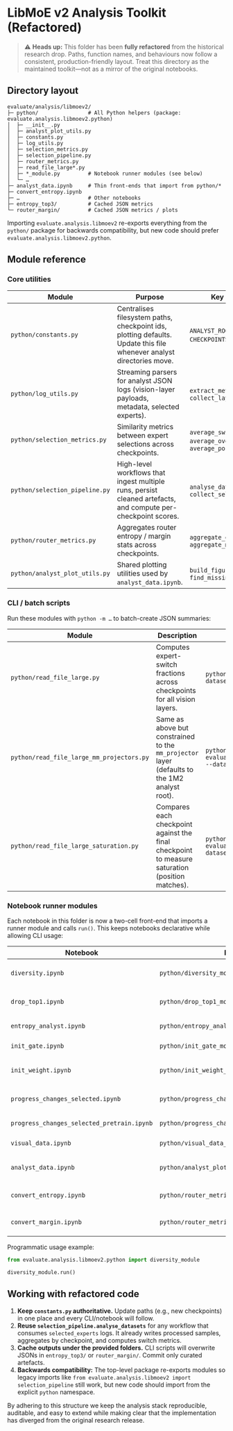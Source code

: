 # LibMoE v2 Analysis Toolkit (Refactored)

> ⚠️ **Heads up:** This folder has been **fully refactored** from the historical
> research drop. Paths, function names, and behaviours now follow a consistent,
> production-friendly layout. Treat this directory as the maintained toolkit—not
> as a mirror of the original notebooks.

## Directory layout

```
evaluate/analysis/libmoev2/
├─ python/                # All Python helpers (package: evaluate.analysis.libmoev2.python)
│  ├─ __init__.py
│  ├─ analyst_plot_utils.py
│  ├─ constants.py
│  ├─ log_utils.py
│  ├─ selection_metrics.py
│  ├─ selection_pipeline.py
│  ├─ router_metrics.py
│  ├─ read_file_large*.py
│  ├─ *_module.py         # Notebook runner modules (see below)
│  └─ …
├─ analyst_data.ipynb     # Thin front-ends that import from python/*
├─ convert_entropy.ipynb
├─ …                      # Other notebooks
├─ entropy_top3/          # Cached JSON metrics
└─ router_margin/         # Cached JSON metrics / plots
```

Importing `evaluate.analysis.libmoev2` re-exports everything from the
`python/` package for backwards compatibility, but new code should prefer
`evaluate.analysis.libmoev2.python`.

## Module reference

### Core utilities

| Module | Purpose | Key entry-points |
| --- | --- | --- |
| `python/constants.py` | Centralises filesystem paths, checkpoint ids, plotting defaults. Update this file whenever analyst directories move. | `ANALYST_ROOT_*`, `CHECKPOINTS_665K`, colour maps |
| `python/log_utils.py` | Streaming parsers for analyst JSON logs (vision-layer payloads, metadata, selected experts). | `extract_metrics_and_selected`, `collect_layer_metric` |
| `python/selection_metrics.py` | Similarity metrics between expert selections across checkpoints. | `average_switch_fraction`, `average_overlap_fraction`, `average_position_match` |
| `python/selection_pipeline.py` | High-level workflows that ingest multiple runs, persist cleaned artefacts, and compute per-checkpoint scores. | `analyse_datasets`, `collect_selected_experts` |
| `python/router_metrics.py` | Aggregates router entropy / margin stats across checkpoints. | `aggregate_entropy`, `aggregate_margin` |
| `python/analyst_plot_utils.py` | Shared plotting utilities used by `analyst_data.ipynb`. | `build_figures`, `find_missing_entries` |

### CLI / batch scripts

Run these modules with `python -m …` to batch-create JSON summaries:

| Module | Description | Example |
| --- | --- | --- |
| `python/read_file_large.py` | Computes expert-switch fractions across checkpoints for all vision layers. | `python -m evaluate.analysis.libmoev2.python.read_file_large --datasets mme mmstar --models Full_smoe Full_xmoe` |
| `python/read_file_large_mm_projectors.py` | Same as above but constrained to the `mm_projector` layer (defaults to the 1M2 analyst root). | `python -m evaluate.analysis.libmoev2.python.read_file_large_mm_projectors --datasets mme` |
| `python/read_file_large_saturation.py` | Compares each checkpoint against the final checkpoint to measure saturation (position matches). | `python -m evaluate.analysis.libmoev2.python.read_file_large_saturation --datasets mmstar` |

### Notebook runner modules

Each notebook in this folder is now a two-cell front-end that imports a runner
module and calls `run()`. This keeps notebooks declarative while allowing CLI
usage:

| Notebook | Runner module | Generates |
| --- | --- | --- |
| `diversity.ipynb` | `python/diversity_module.py` | Diversity losses across layers/datasets. |
| `drop_top1.ipynb` | `python/drop_top1_module.py` | Score deltas from removing top experts (PDF/PNG charts). |
| `entropy_analyst.ipynb` | `python/entropy_analyst_module.py` | Entropy trend plots and CSV summaries. |
| `init_gate.ipynb` | `python/init_gate_module.py` | Gate initialisation diagnostics. |
| `init_weight.ipynb` | `python/init_weight_module.py` | Balance-loss visualisations from W&B exports. |
| `progress_changes_selected.ipynb` | `python/progress_changes_selected_module.py` | Expert-switch progression over checkpoints. |
| `progress_changes_selected_pretrain.ipynb` | `python/progress_changes_selected_pretrain_module.py` | Same as above for the pre-train sweep. |
| `visual_data.ipynb` | `python/visual_data_module.py` | Dataset composition / sunburst figures. |
| `analyst_data.ipynb` | `python/analyst_plot_utils.py` | Multi-panel accuracy / rank trends (PDF + 1×2 summary). |
| `convert_entropy.ipynb` | `python/router_metrics.py` | Writes `router_entropy_*.json` into `entropy_top3/`. |
| `convert_margin.ipynb` | `python/router_metrics.py` | Writes `router_margin_*.json` into `router_margin/`. |

Programmatic usage example:

```python
from evaluate.analysis.libmoev2.python import diversity_module

diversity_module.run()
```

## Working with refactored code

1. **Keep `constants.py` authoritative.** Update paths (e.g., new checkpoints) in
   one place and every CLI/notebook will follow.
2. **Reuse `selection_pipeline.analyse_datasets`** for any workflow that consumes
   `selected_experts` logs. It already writes processed samples, aggregates by
   checkpoint, and computes switch metrics.
3. **Cache outputs under the provided folders.** CLI scripts will overwrite JSONs
   in `entropy_top3/` or `router_margin/`. Commit only curated artefacts.
4. **Backwards compatibility:** The top-level package re-exports modules so
   legacy imports like `from evaluate.analysis.libmoev2 import selection_pipeline`
   still work, but new code should import from the explicit `python` namespace.

By adhering to this structure we keep the analysis stack reproducible, auditable,
and easy to extend while making clear that the implementation has diverged from
the original research release.
